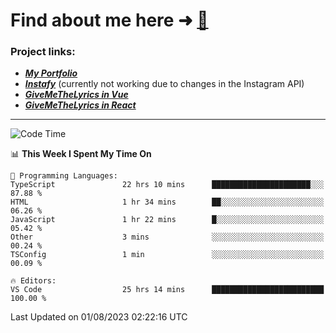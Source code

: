 # Find about me here ➜ [🧑](https://pauabella.dev)

### Project links:
- ***[My Portfolio](https://pauabella.dev)***
- ***[Instafy](https://instafy.me)*** (currently not working due to changes in the Instagram API)
- ***[GiveMeTheLyrics in Vue](https://lyrics.pauabella.dev)***
- ***[GiveMeTheLyrics in React](https://pauabella.dev/GiveMeTheLyrics)***

---
<!--START_SECTION:waka-->
![Code Time](http://img.shields.io/badge/Code%20Time-2%2C350%20hrs%2038%20mins-blue)

📊 **This Week I Spent My Time On** 

```text
💬 Programming Languages: 
TypeScript               22 hrs 10 mins      ██████████████████████░░░   87.88 % 
HTML                     1 hr 34 mins        ██░░░░░░░░░░░░░░░░░░░░░░░   06.26 % 
JavaScript               1 hr 22 mins        █░░░░░░░░░░░░░░░░░░░░░░░░   05.42 % 
Other                    3 mins              ░░░░░░░░░░░░░░░░░░░░░░░░░   00.24 % 
TSConfig                 1 min               ░░░░░░░░░░░░░░░░░░░░░░░░░   00.09 % 

🔥 Editors: 
VS Code                  25 hrs 14 mins      █████████████████████████   100.00 % 
```


 Last Updated on 01/08/2023 02:22:16 UTC
<!--END_SECTION:waka-->
